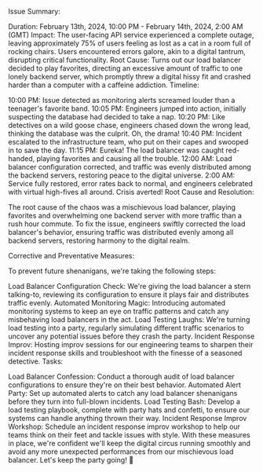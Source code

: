 Issue Summary:

Duration: February 13th, 2024, 10:00 PM - February 14th, 2024, 2:00 AM (GMT)
Impact: The user-facing API service experienced a complete outage, leaving approximately 75% of users feeling as lost as a cat in a room full of rocking chairs. Users encountered errors galore, akin to a digital tantrum, disrupting critical functionality.
Root Cause: Turns out our load balancer decided to play favorites, directing an excessive amount of traffic to one lonely backend server, which promptly threw a digital hissy fit and crashed harder than a computer with a caffeine addiction.
Timeline:

10:00 PM: Issue detected as monitoring alerts screamed louder than a teenager's favorite band.
10:05 PM: Engineers jumped into action, initially suspecting the database had decided to take a nap.
10:20 PM: Like detectives on a wild goose chase, engineers chased down the wrong lead, thinking the database was the culprit. Oh, the drama!
10:40 PM: Incident escalated to the infrastructure team, who put on their capes and swooped in to save the day.
11:15 PM: Eureka! The load balancer was caught red-handed, playing favorites and causing all the trouble.
12:00 AM: Load balancer configuration corrected, and traffic was evenly distributed among the backend servers, restoring peace to the digital universe.
2:00 AM: Service fully restored, error rates back to normal, and engineers celebrated with virtual high-fives all around. Crisis averted!
Root Cause and Resolution:

The root cause of the chaos was a mischievous load balancer, playing favorites and overwhelming one backend server with more traffic than a rush hour commute. To fix the issue, engineers swiftly corrected the load balancer's behavior, ensuring traffic was distributed evenly among all backend servers, restoring harmony to the digital realm.

Corrective and Preventative Measures:

To prevent future shenanigans, we're taking the following steps:

Load Balancer Configuration Check: We're giving the load balancer a stern talking-to, reviewing its configuration to ensure it plays fair and distributes traffic evenly.
Automated Monitoring Magic: Introducing automated monitoring systems to keep an eye on traffic patterns and catch any misbehaving load balancers in the act.
Load Testing Laughs: We're turning load testing into a party, regularly simulating different traffic scenarios to uncover any potential issues before they crash the party.
Incident Response Improv: Hosting improv sessions for our engineering teams to sharpen their incident response skills and troubleshoot with the finesse of a seasoned detective.
Tasks:

Load Balancer Confession: Conduct a thorough audit of load balancer configurations to ensure they're on their best behavior.
Automated Alert Party: Set up automated alerts to catch any load balancer shenanigans before they turn into full-blown incidents.
Load Testing Bash: Develop a load testing playbook, complete with party hats and confetti, to ensure our systems can handle anything thrown their way.
Incident Response Improv Workshop: Schedule an incident response improv workshop to help our teams think on their feet and tackle issues with style.
With these measures in place, we're confident we'll keep the digital circus running smoothly and avoid any more unexpected performances from our mischievous load balancer. Let's keep the party going! 🎉
